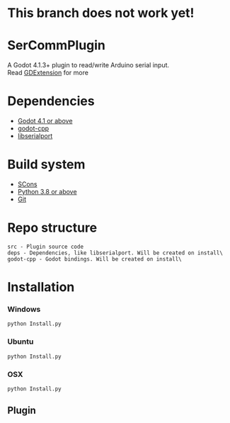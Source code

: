 # This branch does not work yet!

# SerCommPlugin
A Godot 4.1.3+ plugin to read/write Arduino serial input. \
Read
[GDExtension](https://docs.godotengine.org/en/stable/tutorials/scripting/gdextension/index.html)
for more

# Dependencies
* [Godot 4.1 or above](https://github.com/godotengine/godot/releases/tag/4.1.3-stable)
* [godot-cpp](https://github.com/godotengine/godot-cpp)
* [libserialport](https://github.com/sigrokproject/libserialport)

# Build system
* [SCons](https://scons.org/)
* [Python 3.8 or above](https://www.python.org/downloads/)
* [Git](https://git-scm.com/)

# Repo structure
    src - Plugin source code
    deps - Dependencies, like libserialport. Will be created on install\
    godot-cpp - Godot bindings. Will be created on install\

# Installation
### Windows
```
python Install.py
```

### Ubuntu
```
python Install.py
```
### OSX
```
python Install.py
```

## Plugin